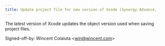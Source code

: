 ```yaml
---
title: Update project file for new version of Xcode (Synergy Advance, f35a1f1)
---
```


The latest version of Xcode updates the object version used when saving project files.

Signed-off-by: Wincent Colaiuta &lt;win@wincent.com&gt;
